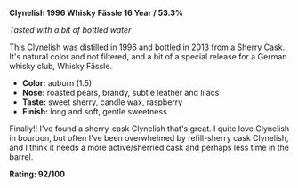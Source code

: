 **Clynelish 1996 Whisky Fässle 16 Year / 53.3%**

*Tasted with a bit of bottled water*

[This Clynelish](https://www.whiskybase.com/whiskies/whisky/42795/clynelish-1996-w-f) was distilled in 1996 and bottled in 2013 from a Sherry Cask.  It's natural color and not filtered, and a bit of a special release for a German whisky club, Whisky Fässle.

* **Color:** auburn (1.5)
* **Nose:** roasted pears, brandy, subtle leather and lilacs
* **Taste:** sweet sherry, candle wax, raspberry
* **Finish:** long and soft, gentle sweetness

Finally!!  I've found a sherry-cask Clynelish that's great.  I quite love Clynelish in bourbon, but often I've been overwhelmed by refill-sherry cask Clynelish, and I think it needs a more active/sherried cask and perhaps less time in the barrel.

**Rating: 92/100**